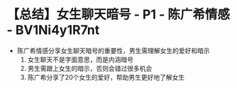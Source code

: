 # 【总结】女生聊天暗号 - P1 - 陈广希情感 - BV1Ni4y1R7nt

-   陈广希情感分享女生聊天暗号的重要性，男生需理解女生的爱好和暗示
    1.  女生聊天不是字面意思，而是内涵暗号
    2.  男生需跟上女生的暗示，否则会错过很多机会
    3.  陈广希分享了20个女生的爱好，帮助男生更好地了解女生